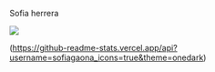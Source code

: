 <p>Sofia herrera</p>

<img src="https://user-images.githubusercontent.com/63525754/139300955-18ce673f-9ac7-4614-ac0c-dca6f9298e21.png">

(https://github-readme-stats.vercel.app/api?username=sofiagaona_icons=true&theme=onedark)
